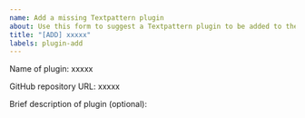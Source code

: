 ```yaml
---
name: Add a missing Textpattern plugin
about: Use this form to suggest a Textpattern plugin to be added to the plugins website. **Note:** All plugins for inclusion in the Textpattern plugins website must have a source code repository available on GitHub - please don't suggest plugins that do not fulfil this criteria!
title: "[ADD] xxxxx"
labels: plugin-add
---
```


Name of plugin: xxxxx

GitHub repository URL: xxxxx

Brief description of plugin (optional):

